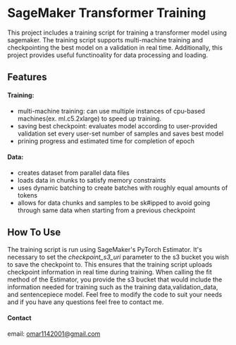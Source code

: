 # SageMaker Transformer Training
This project includes a training script for training a transformer model using sagemaker. The training script supports multi-machine training and checkpointing the best model on a validation in real time. Additionally, this project provides useful functinoality for data processing and loading.

## Features
#### Training:
  * multi-machine training: can use multiple instances of cpu-based machines(ex. ml.c5.2xlarge) to speed up training.
  * saving best checkpoint: evaluates model according to user-provided validation set every user-set number of samples and saves best model
  * prining progress and estimated time for completion of epoch
#### Data:
  * creates dataset from parallel data files
  * loads data in chunks to satisfy memory constraints
  * uses dynamic batching to create batches with roughly equal amounts of tokens
  * allows for data chunks and samples to be sk#ipped to avoid going through same data when starting from a previous checkpoint
## How To Use
The training script is run using SageMaker's PyTorch Estimator. It's necessary to set the *checkpoint_s3_uri* parameter to the s3 bucket you wish to save the checkpoint to. This ensures that the training script uploads checkpoint information in real time during training. When calling the fit method of the Estimator, you provide the s3 bucket that would include the information needed for training such as the training data,validation_data, and sentencepiece model. Feel free to modify the code to suit your needs and if you have any questions feel free to contact me.

#### Contact
email: omar1142001@gmail.com
